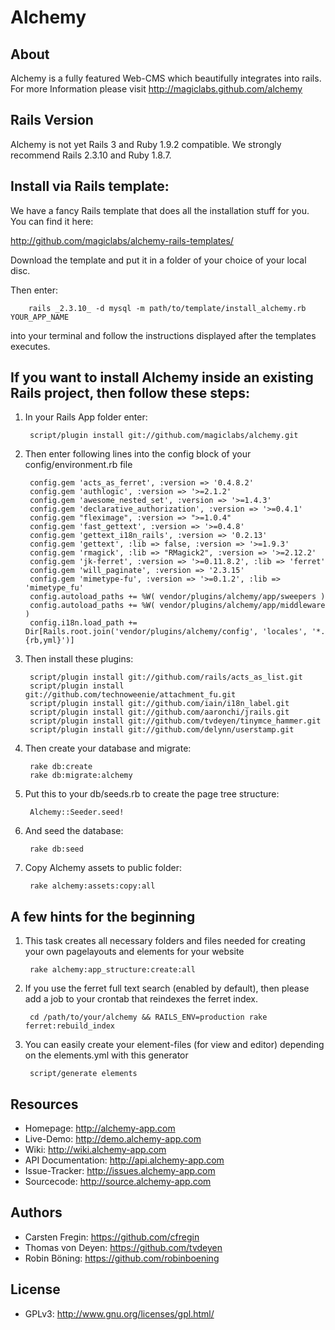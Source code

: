 Alchemy
=======

About
-----

Alchemy is a fully featured Web-CMS which beautifully integrates into rails.
For more Information please visit <http://magiclabs.github.com/alchemy>

Rails Version
-------------

Alchemy is not yet Rails 3 and Ruby 1.9.2 compatible. We strongly recommend Rails 2.3.10 and Ruby 1.8.7.

Install via Rails template:
---------------------------

We have a fancy Rails template that does all the installation stuff for you. You can find it here:

<http://github.com/magiclabs/alchemy-rails-templates/>

Download the template and put it in a folder of your choice of your local disc.

Then enter:

        rails _2.3.10_ -d mysql -m path/to/template/install_alchemy.rb YOUR_APP_NAME

into your terminal and follow the instructions displayed after the templates executes.

If you want to install Alchemy inside an existing Rails project, then follow these steps:
-----------------------------------------------------------------------------------------

1. In your Rails App folder enter:

        script/plugin install git://github.com/magiclabs/alchemy.git

2. Then enter following lines into the config block of your config/environment.rb file

        config.gem 'acts_as_ferret', :version => '0.4.8.2'
        config.gem 'authlogic', :version => '>=2.1.2'
        config.gem 'awesome_nested_set', :version => '>=1.4.3'
        config.gem 'declarative_authorization', :version => '>=0.4.1'
        config.gem "fleximage", :version => ">=1.0.4"
        config.gem 'fast_gettext', :version => '>=0.4.8'
        config.gem 'gettext_i18n_rails', :version => '0.2.13'
        config.gem 'gettext', :lib => false, :version => '>=1.9.3'
        config.gem 'rmagick', :lib => "RMagick2", :version => '>=2.12.2'
        config.gem 'jk-ferret', :version => '>=0.11.8.2', :lib => 'ferret'
        config.gem 'will_paginate', :version => '2.3.15'
        config.gem 'mimetype-fu', :version => '>=0.1.2', :lib => 'mimetype_fu'
        config.autoload_paths += %W( vendor/plugins/alchemy/app/sweepers )
        config.autoload_paths += %W( vendor/plugins/alchemy/app/middleware )
        config.i18n.load_path += Dir[Rails.root.join('vendor/plugins/alchemy/config', 'locales', '*.{rb,yml}')]

3. Then install these plugins:

        script/plugin install git://github.com/rails/acts_as_list.git
        script/plugin install git://github.com/technoweenie/attachment_fu.git
        script/plugin install git://github.com/iain/i18n_label.git
        script/plugin install git://github.com/aaronchi/jrails.git
        script/plugin install git://github.com/tvdeyen/tinymce_hammer.git
        script/plugin install git://github.com/delynn/userstamp.git

4. Then create your database and migrate:

        rake db:create
        rake db:migrate:alchemy

5. Put this to your db/seeds.rb to create the page tree structure:

        Alchemy::Seeder.seed!

6. And seed the database:

        rake db:seed

7. Copy Alchemy assets to public folder:

        rake alchemy:assets:copy:all

A few hints for the beginning
-----------------------------

1. This task creates all necessary folders and files needed for creating your own pagelayouts and elements for your website

        rake alchemy:app_structure:create:all

2. If you use the ferret full text search (enabled by default), then please add a job to your crontab that reindexes the ferret index.

        cd /path/to/your/alchemy && RAILS_ENV=production rake ferret:rebuild_index

3. You can easily create your element-files (for view and editor) depending on the elements.yml with this generator

        script/generate elements

Resources
---------

* Homepage: <http://alchemy-app.com>
* Live-Demo: <http://demo.alchemy-app.com>
* Wiki: <http://wiki.alchemy-app.com>
* API Documentation: <http://api.alchemy-app.com>
* Issue-Tracker: <http://issues.alchemy-app.com>
* Sourcecode: <http://source.alchemy-app.com>

Authors
---------

* Carsten Fregin: <https://github.com/cfregin>
* Thomas von Deyen: <https://github.com/tvdeyen>
* Robin Böning: <https://github.com/robinboening>

License
-------

* GPLv3: <http://www.gnu.org/licenses/gpl.html/>
